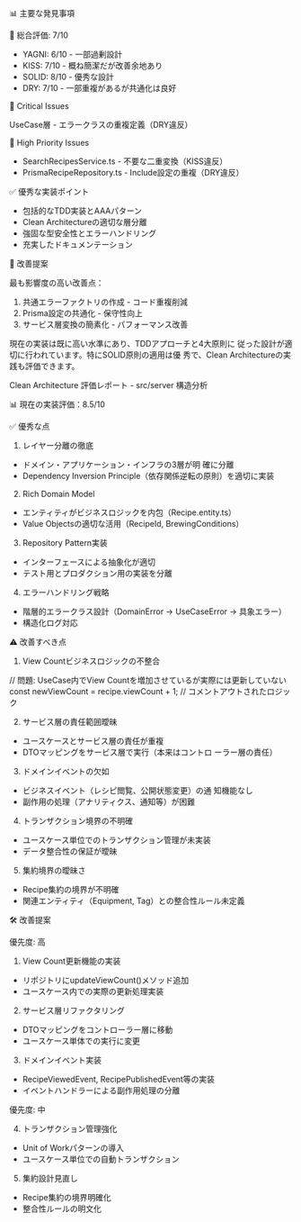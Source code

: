 📊 主要な発見事項

🎯 総合評価: 7/10

- YAGNI: 6/10 - 一部過剰設計
- KISS: 7/10 - 概ね簡潔だが改善余地あり
- SOLID: 8/10 - 優秀な設計
- DRY: 7/10 - 一部重複があるが共通化は良好

🚨 Critical Issues

UseCase層 - エラークラスの重複定義（DRY違反）

🔶 High Priority Issues

- SearchRecipesService.ts - 不要な二重変換（KISS違反）
- PrismaRecipeRepository.ts - Include設定の重複（DRY違反）

✅ 優秀な実装ポイント

- 包括的なTDD実装とAAAパターン
- Clean Architectureの適切な層分離
- 強固な型安全性とエラーハンドリング
- 充実したドキュメンテーション

🎯 改善提案

最も影響度の高い改善点：

1. 共通エラーファクトリの作成 - コード重複削減
2. Prisma設定の共通化 - 保守性向上
3. サービス層変換の簡素化 - パフォーマンス改善

現在の実装は既に高い水準にあり、TDDアプローチと4大原則に
従った設計が適切に行われています。特にSOLID原則の適用は優
秀で、Clean Architectureの実践も評価できます。

<!-- 下に追記してください -->

Clean Architecture 評価レポート - src/server
構造分析

📊 現在の実装評価：8.5/10

✅ 優秀な点

1. レイヤー分離の徹底

- ドメイン・アプリケーション・インフラの3層が明
  確に分離
- Dependency Inversion
  Principle（依存関係逆転の原則）を適切に実装

2. Rich Domain Model

- エンティティがビジネスロジックを内包（Recipe.entity.ts）
- Value Objectsの適切な活用（RecipeId, BrewingConditions）

3. Repository Pattern実装

- インターフェースによる抽象化が適切
- テスト用とプロダクション用の実装を分離

4. エラーハンドリング戦略

- 階層的エラークラス設計（DomainError → UseCaseError → 具象エラー）
- 構造化ログ対応

⚠️ 改善すべき点

1. View Countビジネスロジックの不整合

// 問題: UseCase内でView
Countを増加させているが実際には更新していない
const newViewCount = recipe.viewCount + 1; //
コメントアウトされたロジック

2. サービス層の責任範囲曖昧

- ユースケースとサービス層の責任が重複
- DTOマッピングをサービス層で実行（本来はコントロ
  ーラー層の責任）

3. ドメインイベントの欠如

- ビジネスイベント（レシピ閲覧、公開状態変更）の通
  知機能なし
- 副作用の処理（アナリティクス、通知等）が困難

4. トランザクション境界の不明確

- ユースケース単位でのトランザクション管理が未実装
- データ整合性の保証が曖昧

5. 集約境界の曖昧さ

- Recipe集約の境界が不明確
- 関連エンティティ（Equipment, Tag）との整合性ルール未定義

🛠️ 改善提案

優先度: 高

1. View Count更新機能の実装

- リポジトリにupdateViewCount()メソッド追加
- ユースケース内での実際の更新処理実装

2. サービス層リファクタリング

- DTOマッピングをコントローラー層に移動
- ユースケース単体での実行に変更

3. ドメインイベント実装

- RecipeViewedEvent,
  RecipePublishedEvent等の実装
- イベントハンドラーによる副作用処理の分離

優先度: 中

4. トランザクション管理強化

- Unit of Workパターンの導入
- ユースケース単位での自動トランザクション

5. 集約設計見直し

- Recipe集約の境界明確化
- 整合性ルールの明文化
